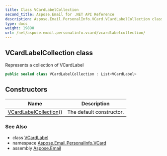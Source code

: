 ```yaml
---
title: Class VCardLabelCollection
second_title: Aspose.Email for .NET API Reference
description: Aspose.Email.PersonalInfo.VCard.VCardLabelCollection class. Represents a collection of VCardLabel
type: docs
weight: 19890
url: /net/aspose.email.personalinfo.vcard/vcardlabelcollection/
---
```

## VCardLabelCollection class

Represents a collection of VCardLabel

```csharp
public sealed class VCardLabelCollection : List<VCardLabel>
```

## Constructors

| Name | Description |
| --- | --- |
| [VCardLabelCollection](vcardlabelcollection/)() | The default constructor. |

### See Also

* class [VCardLabel](../vcardlabel/)
* namespace [Aspose.Email.PersonalInfo.VCard](../../aspose.email.personalinfo.vcard/)
* assembly [Aspose.Email](../../)


